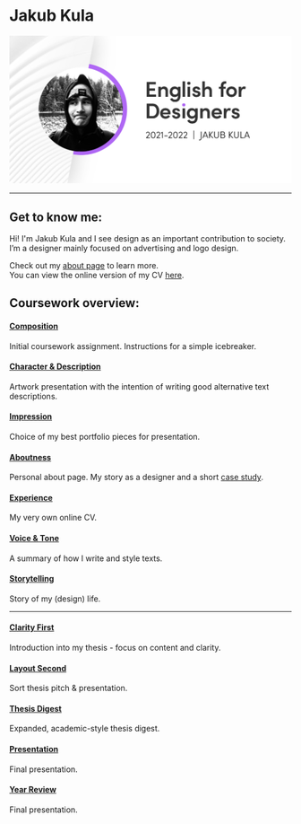 # Jakub Kula
<img src="img/social-preview.png" alt="-" width="800">

---

## Get to know me:
Hi! I'm Jakub Kula and I see design as an important contribution to society.<br>
I’m a designer mainly focused on advertising and logo design.

Check out my [about page](03-aboutness/) to learn more. <br>
You can view the online version of my CV [here](04-experience/).

## Coursework overview:
#### [Composition](00-composition/) 
Initial coursework assignment. Instructions for a simple icebreaker. 
#### [Character & Description](01-character-description/)
Artwork presentation with the intention of writing good alternative text descriptions.
#### [Impression](02-impression/)
Choice of my best portfolio pieces for presentation.
#### [Aboutness](03-aboutness/)
Personal about page. My story as a designer and a short [case study](03-aboutness/case-study.md/).
#### [Experience](04-experience/)
My very own online CV.
#### [Voice & Tone](05-voice-tone/)
A summary of how I write and style texts.
#### [Storytelling](06-storytelling/)
Story of my (design) life.

---
#### [Clarity First](08-clarity-first/)
Introduction into my thesis - focus on content and clarity.
#### [Layout Second](09-layout-second/)
Sort thesis pitch & presentation.
#### [Thesis Digest](10-thesis-digest/)
Expanded, academic-style thesis digest.
#### [Presentation](11-presentation/)
Final presentation.
#### [Year Review](year-review/)
Final presentation.

